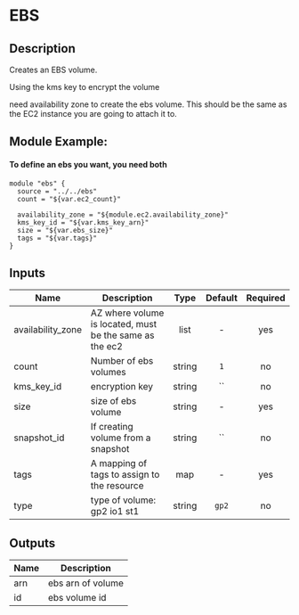 
# EBS

## Description
Creates an EBS volume.

Using the kms key to encrypt the volume

need availability zone to create the ebs volume.  This should be the same as the EC2 instance you are going to attach it to.

## Module Example:
#### To define an ebs you want, you need both
```
module "ebs" {
  source = "../../ebs"
  count = "${var.ec2_count}"

  availability_zone = "${module.ec2.availability_zone}"
  kms_key_id = "${var.kms_key_arn}"
  size = "${var.ebs_size}"
  tags = "${var.tags}"
}
```

## Inputs

| Name | Description | Type | Default | Required |
|------|-------------|:----:|:-----:|:-----:|
| availability_zone | AZ where volume is located, must be the same as the ec2 | list | - | yes |
| count | Number of ebs volumes | string | `1` | no |
| kms_key_id | encryption key | string | `` | no |
| size | size of ebs volume | string | - | yes |
| snapshot_id | If creating volume from a snapshot | string | `` | no |
| tags | A mapping of tags to assign to the resource | map | - | yes |
| type | type of volume: gp2 io1 st1 | string | `gp2` | no |

## Outputs

| Name | Description |
|------|-------------|
| arn | ebs arn of volume |
| id | ebs volume id |

